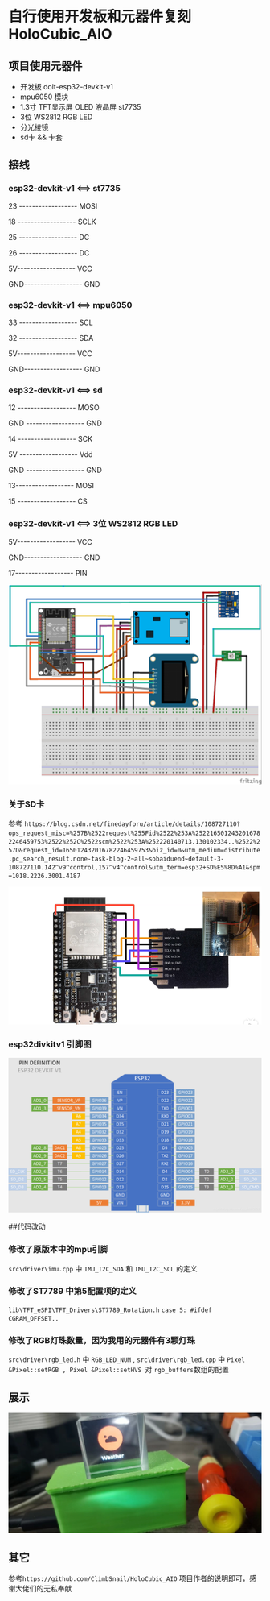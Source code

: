 # 自行使用开发板和元器件复刻HoloCubic_AIO
## 项目使用元器件
 - 开发板 doit-esp32-devkit-v1
 - mpu6050 模块
 - 1.3寸 TFT显示屏 OLED 液晶屏 st7735
 - 3位 WS2812 RGB LED 
 - 分光棱镜
 - sd卡 && 卡套
 
 ## 接线
### esp32-devkit-v1   <==>   st7735

23 ------------------ MOSI
 
18 ------------------ SCLK

25 ------------------ DC

26 ------------------ DC

5V------------------ VCC

GND------------------ GND


### esp32-devkit-v1   <==>   mpu6050

33 ------------------ SCL
 
32 ------------------ SDA

5V------------------ VCC

GND------------------ GND

### esp32-devkit-v1   <==>   sd

12 ------------------ MOSO

GND ------------------ GND

14 ------------------ SCK

5V ------------------ Vdd

GND ------------------ GND

13------------------ MOSI

15 ------------------ CS


###  esp32-devkit-v1   <==>   3位 WS2812 RGB LED

5V------------------ VCC

GND------------------ GND

17------------------ PIN

![image](https://github.com/jayxtt999/HoloCubic_AIO/blob/5038fa83bc50ca2284d45edfec70dda82df658dd/Image/esp32_1_3_mou6050_bb.jpg)


### 关于SD卡
参考 `https://blog.csdn.net/finedayforu/article/details/108727110?ops_request_misc=%257B%2522request%255Fid%2522%253A%2522165012432016782246459753%2522%252C%2522scm%2522%253A%252220140713.130102334..%2522%257D&request_id=165012432016782246459753&biz_id=0&utm_medium=distribute.pc_search_result.none-task-blog-2~all~sobaiduend~default-3-108727110.142^v9^control,157^v4^control&utm_term=esp32+SD%E5%8D%A1&spm=1018.2226.3001.4187`

![image](https://github.com/jayxtt999/HoloCubic_AIO/blob/5038fa83bc50ca2284d45edfec70dda82df658dd/Image/20220416234234.png)


### esp32divkitv1 引脚图

![image](https://github.com/jayxtt999/HoloCubic_AIO/blob/5038fa83bc50ca2284d45edfec70dda82df658dd/Image/202107191728226.png)



##代码改动
### 修改了原版本中的mpu引脚
`src\driver\imu.cpp` 中 `IMU_I2C_SDA` 和 `IMU_I2C_SCL` 的定义
### 修改了ST7789 中第5配置项的定义
`lib\TFT_eSPI\TFT_Drivers\ST7789_Rotation.h`  `case 5: #ifdef CGRAM_OFFSET..`
###  修改了RGB灯珠数量，因为我用的元器件有3颗灯珠
`src\driver\rgb_led.h` 中 `RGB_LED_NUM` , `src\driver\rgb_led.cpp` 中  `Pixel &Pixel::setRGB , Pixel &Pixel::setHVS `对 `rgb_buffers`数组的配置 



## 展示
![image](https://github.com/jayxtt999/HoloCubic_AIO/blob/b48e7157415dbd9ed0d1d3231f726cc77a5bf76f/Image/20220417000026.jpg)

## 其它
参考`https://github.com/ClimbSnail/HoloCubic_AIO` 项目作者的说明即可，感谢大佬们的无私奉献



